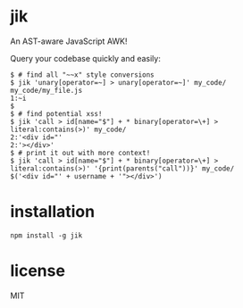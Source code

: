# jik

An AST-aware JavaScript AWK!

Query your codebase quickly and easily:

```shell
$ # find all "~~x" style conversions
$ jik 'unary[operator=~] > unary[operator=~]' my_code/
my_code/my_file.js
1:~i
$
$ # find potential xss!
$ jik 'call > id[name="$"] + * binary[operator=\+] > literal:contains(>)' my_code/
2:'<div id="'
2:'></div>'
$ # print it out with more context!
$ jik 'call > id[name="$"] + * binary[operator=\+] > literal:contains(>)' '{print(parents("call"))}' my_code/
$('<div id="' + username + '"></div>')
```

# installation

`npm install -g jik`

# license

MIT
